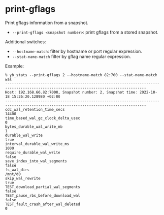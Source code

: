 # print-gflags
Print gflags information from a snapshot.

- `--print-gflags <snapshot number>`: print gflags from a stored snapshot.

Additional switches:
- `--hostname-match`: filter by hostname or port regular expression.
- `--stat-name-match` filter by gflag name regular expression.

Example:
```
% yb_stats --print-gflags 2 --hostname-match 82:700 --stat-name-match wal
--------------------------------------------------------------------------------------------------------------------------------------
Host: 192.168.66.82:7000, Snapshot number: 2, Snapshot time: 2022-10-18 15:26:20.128980 +02:00
--------------------------------------------------------------------------------------------------------------------------------------
cdc_wal_retention_time_secs                                                      14400
time_based_wal_gc_clock_delta_usec                                               0
bytes_durable_wal_write_mb                                                       1
durable_wal_write                                                                true
interval_durable_wal_write_ms                                                    1000
require_durable_wal_write                                                        false
save_index_into_wal_segments                                                     false
fs_wal_dirs                                                                      /mnt/d0
skip_wal_rewrite                                                                 true
TEST_download_partial_wal_segments                                               false
TEST_pause_rbs_before_download_wal                                               false
TEST_fault_crash_after_wal_deleted                                               0
```
